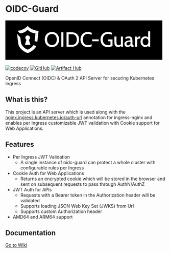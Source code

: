 # OIDC-Guard

![Logo](/docs/icon.png)

[![codecov](https://codecov.io/gh/IvanJosipovic/OIDC-Guard/branch/main/graph/badge.svg?token=M16OFqam3T)](https://codecov.io/gh/IvanJosipovic/OIDC-Guard)
[![GitHub](https://img.shields.io/github/stars/ivanjosipovic/oidc-guard?style=social)](https://github.com/IvanJosipovic/oidc-guard)
[![Artifact Hub](https://img.shields.io/endpoint?url=https://artifacthub.io/badge/repository/oidc-guard)](https://artifacthub.io/packages/helm/oidc-guard/oidc-guard)

OpenID Connect (OIDC) & OAuth 2 API Server for securing Kubernetes Ingress

## What is this?

This project is an API server which is used along with the [nginx.ingress.kubernetes.io/auth-url](https://github.com/kubernetes/ingress-nginx/blob/main/docs/user-guide/nginx-configuration/annotations.md#external-authentication) annotation for ingress-nginx and enables per Ingress customizable JWT validation with Cookie support for Web Applications.

## Features

- Per Ingress JWT Validation
  - A single instance of oidc-guard can protect a whole cluster with configurable rules per Ingress
- Cookie Auth for Web Applications
  - Returns an encrypted cookie which will be stored in the browser and sent on subsequent requests to pass through AuthN/AuthZ
- JWT Auth for APIs
  - Requests with a Bearer token in the Authorization header will be validated
  - Supports loading JSON Web Key Set (JWKS) from Url
  - Supports custom Authorization header
- AMD64 and ARM64 support

## Documentation

[Go to Wiki](https://github.com/IvanJosipovic/OIDC-Guard/wiki)